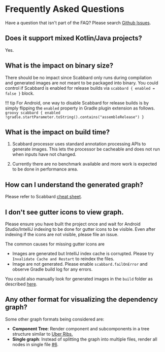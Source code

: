 # Frequently Asked Questions

Have a question that isn't part of the FAQ? Please search [Github Issues](https://github.com/arunkumar9t2/scabbard/issues).

## Does it support mixed Kotlin/Java projects?

Yes.

## What is the impact on binary size?

There should be no impact since Scabbard only runs during compilation and generated images are not meant to be packaged into binary. You could control if Scabbard is enabled for release builds via `scabbard { enabled = false }` block.

!!! tip
    For Android, one way to disable Scabbard for release builds is by simply flipping the `enabled` property in Gradle plugin extension as follows.
    ```groovy
    scabbard {
      enabled !gradle.startParameter.toString().contains("assembleRelease")
    }
    ```

## What is the impact on build time?

1. Scabbard processor uses standard annotation processing APIs to generate images. This lets the processor be cacheable and does not run when inputs have not changed.

2. Currently there are no benchmark available and more work is expected to be done in performance area.

## How can I understand the generated graph?

Please refer to Scabbard [cheat sheet](cheat-sheet.md).


## I don't see gutter icons to view graph.

Please ensure you have built the project once and wait for Android Studio/IntelliJ indexing to be done for gutter icons to be visible. Even after indexing if the icons are not visible, please file an issue.

The common causes for missing gutter icons are

*  Images are generated but IntelliJ index cache is corrupted. Please try `Invalidate Cache and Restart` to reindex the files.
*  Image are not generated. Please enable `scabbard.failOnError` and observe Gradle build log for any errors.

You could also manually look for generated images in the `build` folder as described [here](index.md#gradle-plugin).

## Any other format for visualizing the dependency graph?

Some other graph formats being considered are:

* **Component Tree**: Render component and subcomponents in a tree structure similar to [Uber Ribs.](https://1fykyq3mdn5r21tpna3wkdyi-wpengine.netdna-ssl.com/wp-content/uploads/2018/11/Carbon_architecture_Figure_02.gif)
* **Single graph**: Instead of splitting the graph into multiple files, render all nodes in single file [#6](https://github.com/arunkumar9t2/scabbard/issues/6).